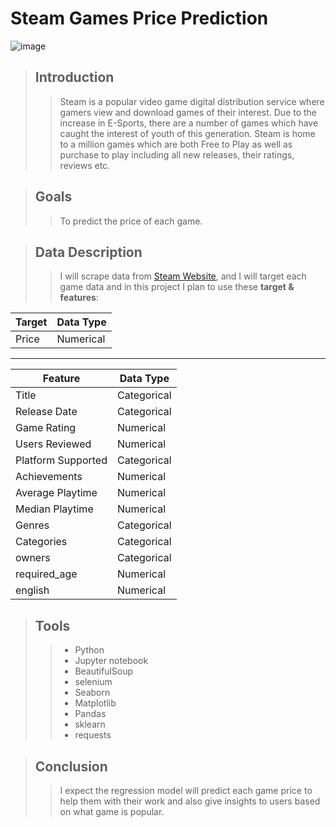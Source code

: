 # Steam Games Price Prediction 

![image](https://user-images.githubusercontent.com/35566625/142236593-73fc6240-ed3f-42ba-b325-deba23776a21.png)

> ## Introduction
> 
>> Steam is a popular video game digital distribution service where gamers view and download games of their interest. Due to the increase in E-Sports, there are a number of games which have caught the interest of youth of this generation. Steam is home to a million games which are both Free to Play as well as purchase to play including all new releases, their ratings, reviews etc.


> ## Goals
> 
>> To predict the price of each game.



> ## Data Description
> 
>> I will scrape data from [Steam Website](https://store.steampowered.com/search/?term=), and I will target each game data and in this project I plan to use these **target & features**:
>
 | Target  |  Data Type |
 | ------------- | ------------- |
 | Price  | Numerical |
 >
 ----
 >
 | Feature  |  Data Type |
 | ------------- | ------------- |
 | Title | Categorical |
 | Release Date  | Categorical |
 | Game Rating | Numerical |
 | Users Reviewed | Numerical |
 | Platform Supported | Categorical |
 | Achievements | Numerical |
 | Average Playtime | Numerical |
 | Median Playtime | Numerical |
 | Genres | Categorical |
 | Categories | Categorical |
 | owners | Categorical |
 | required_age | Numerical |
 | english | Numerical |
 
 
 > ## Tools
 > 
 >> - Python
 >> - Jupyter notebook
 >> - BeautifulSoup
 >> - selenium
 >> - Seaborn
 >> - Matplotlib
 >> - Pandas
 >> - sklearn
 >> - requests

> ## Conclusion 
> 
>> I expect the regression model will predict each game price to help them with their work and also give insights to users based on what game is popular. 
